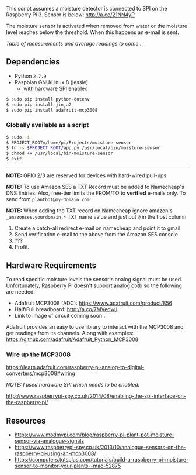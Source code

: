 This script assumes a moisture detector is connected to SPI on the Raspberry Pi 3. Sensor is below:
http://a.co/21NN4yP

The moisture sensor is activated when removed from water or the moisture level reaches
below the threshold. When this happens an e-mail is sent.

_Table of measurements and average readings to come..._

## Dependencies
- Python `2.7.9`
- Raspbian GNU/Linux 8 (jessie)
  - with [hardware SPI enabled](https://www.raspberrypi-spy.co.uk/2014/08/enabling-the-spi-interface-on-the-raspberry-pi/)
```bash
$ sudo pip install python-dotenv
$ sudo pip install jinja2
$ sudo pip install adafruit-mcp3008
```

### Globally available as a script
```bash
$ sudo -i
$ PROJECT_ROOT=/home/pi/Projects/moisture-sensor
$ ln -s $PROJECT_ROOT/app.py /usr/local/bin/moisture-sensor
$ chmod +x /usr/local/bin/moisture-sensor
$ exit
```

--------------------

**NOTE:** GPIO 2/3 are reserved for devices with hard-wired pull-ups.

**NOTE:** To use Amazon SES a TXT Record must be added to Namecheap's DNS Entries. Also, free-tier limits the FROM/TO to **verified** e-mails only. To send from `plantbot@my-domain.com`:

**NOTE:** When adding the TXT record on Namecheap ignore amazon's `_amazonses.yourdomain.*` TXT name value and just put `@` in the host column

1. Create a catch-all redirect e-mail on namecheap and point it to gmail
2. Send verification e-mail to the above from the Amazon SES console
3. ???
4. Profit.

## Hardware Requirements

To read specific moisture levels the sensor's analog signal must be used. Unfortunately, Raspberry PI doesn't support analog ootb so the following are needed:
- Adafruit MCP3008 (ADC): https://www.adafruit.com/product/856
- Half/Full breadboard: http://a.co/7MVedwJ
- Link to image of circuit coming soon...

Adafruit provides an easy to use library to interact with the MCP3008 and get readings from its channels. Along with examples:
https://github.com/adafruit/Adafruit_Python_MCP3008

### Wire up the MCP3008

https://learn.adafruit.com/raspberry-pi-analog-to-digital-converters/mcp3008#wiring

*NOTE: I used hardware SPI which needs to be enabled:*

http://www.raspberrypi-spy.co.uk/2014/08/enabling-the-spi-interface-on-the-raspberry-pi/

## Resources

- https://www.modmypi.com/blog/raspberry-pi-plant-pot-moisture-sensor-via-analogue-signals
- https://www.raspberrypi-spy.co.uk/2013/10/analogue-sensors-on-the-raspberry-pi-using-an-mcp3008/
- https://computers.tutsplus.com/tutorials/build-a-raspberry-pi-moisture-sensor-to-monitor-your-plants--mac-52875
